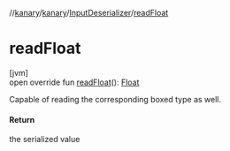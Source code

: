 //[kanary](../../../index.md)/[kanary](../index.md)/[InputDeserializer](index.md)/[readFloat](read-float.md)

# readFloat

[jvm]\
open override fun [readFloat](read-float.md)(): [Float](https://kotlinlang.org/api/latest/jvm/stdlib/kotlin/-float/index.html)

Capable of reading the corresponding boxed type as well.

#### Return

the serialized value
